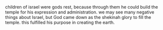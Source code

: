 children of israel were gods rest, because through them he could build the temple for
his expression and administration. we may see many negative things about Israel, but
God came down as the shekinah glory to fill the temple. this fulfilled his purpose in
creating the earth.
